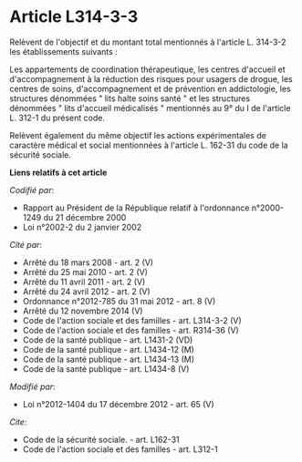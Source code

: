 # Article L314-3-3

Relèvent de l'objectif et du montant total mentionnés à l'article L. 314-3-2 les établissements suivants : 

Les appartements de coordination thérapeutique, les centres d'accueil et d'accompagnement à la réduction des risques pour
usagers de drogue, les centres de soins, d'accompagnement et de prévention en addictologie, les structures dénommées " lits
halte soins santé " et les structures dénommées " lits d'accueil médicalisés " mentionnés au 9° du I de l'article L. 312-1 du
présent code. 

Relèvent également du même objectif les actions expérimentales de caractère médical et social mentionnées à l'article L.
162-31 du code de la sécurité sociale.

**Liens relatifs à cet article**

_Codifié par_:

  - Rapport au Président de la République relatif à l'ordonnance n°2000-1249 du 21 décembre 2000
  - Loi n°2002-2 du 2 janvier 2002

_Cité par_:

  - Arrêté du 18 mars 2008 - art. 2 (V)
  - Arrêté du 25 mai 2010 - art. 2 (V)
  - Arrêté du 11 avril 2011 - art. 2 (V)
  - Arrêté du 24 avril 2012 - art. 2 (V)
  - Ordonnance n°2012-785 du 31 mai 2012 - art. 8 (V)
  - Arrêté du 12 novembre 2014 (V)
  - Code de l'action sociale et des familles - art. L314-3-2 (V)
  - Code de l'action sociale et des familles - art. R314-36 (V)
  - Code de la santé publique - art. L1431-2 (VD)
  - Code de la santé publique - art. L1434-12 (M)
  - Code de la santé publique - art. L1434-13 (M)
  - Code de la santé publique - art. L1434-8 (V)

_Modifié par_:

  - Loi n°2012-1404 du 17 décembre 2012 - art. 65 (V)

_Cite_:

  - Code de la sécurité sociale. - art. L162-31
  - Code de l'action sociale et des familles - art. L312-1
